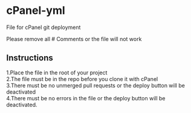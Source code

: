 # cPanel-yml
File for cPanel git deployment

Please remove all # Comments or the file will not work

## Instructions
1.Place the file in the root of your project  
2.The file must be in the repo before you clone it with cPanel  
3.There must be no unmerged pull requests or the deploy button will be deactivated  
4.There must be no errors in the file or the deploy button will be deactivated.
